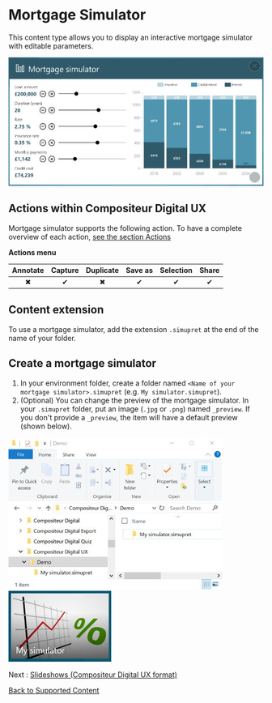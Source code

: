 # Mortgage Simulator

This content type allows you to display an interactive mortgage simulator with editable parameters.

![Content Mortgage Simulator](../../img/content_mortgage_simulator.JPG)

## Actions within Compositeur Digital UX

Mortgage simulator supports the following action. To have a complete overview of each action, [see the section Actions](actions.md)

**Actions menu**

| Annotate | Capture  | Duplicate | Save as  | Selection | Share    |
|:--------:|:--------:|:---------:|:--------:|:---------:|:--------:|
| &#x2716; | &#x2714; | &#x2716;  | &#x2714; | &#x2714;  | &#x2714; |

## Content extension

To use a mortgage simulator, add the extension `.simupret` at the end of the name of your folder.

## Create a mortgage simulator

1. In your environment folder, create a folder named `<Name of your mortgage simulator>.simupret` (e.g. `My simulator.simupret`).
1. (Optional) You can change the preview of the mortgage simulator. In your `.simupret` folder, put an image (`.jpg` or `.png`) named `_preview`. If you don't provide a `_preview`, the item will have a default preview (shown below).

![Mortgage simulator folder](../../img/content_mortgage_simulator_folder.JPG) ![Mortgage simulator preview](../../img/content_mortgage_simulator_preview.JPG)


Next : [Slideshows (Compositeur Digital UX format)](slideshows.md)

[Back to Supported Content](index.md)

